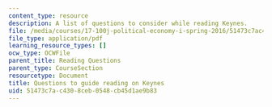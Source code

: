 ```yaml
---
content_type: resource
description: A list of questions to consider while reading Keynes.
file: /media/courses/17-100j-political-economy-i-spring-2016/51473c7ac4308ceb0548cb45d1ae9b83_MIT17_100JS16_Keynes_Ques.pdf
file_type: application/pdf
learning_resource_types: []
ocw_type: OCWFile
parent_title: Reading Questions
parent_type: CourseSection
resourcetype: Document
title: Questions to guide reading on Keynes
uid: 51473c7a-c430-8ceb-0548-cb45d1ae9b83
---
```

